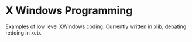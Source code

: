 #  X Windows Programming
Examples of low level XWindows coding.  Currently written in xlib,
debating redoing in xcb.
